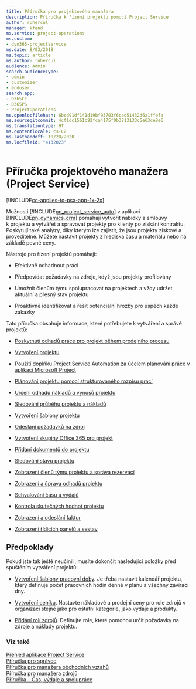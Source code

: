 ```yaml
---
title: Příručka pro projektového manažera
description: Příručka k řízení projektu pomocí Project Service
author: ruhercul
manager: kfend
ms.service: project-operations
ms.custom:
- dyn365-projectservice
ms.date: 8/03/2018
ms.topic: article
ms.author: ruhercul
audience: Admin
search.audienceType:
- admin
- customizer
- enduser
search.app:
- D365CE
- D365PS
- ProjectOperations
ms.openlocfilehash: 6bed91df141d19bf93703f6cad51432d6a1ffefa
ms.sourcegitcommit: 4cf1dc1561b92fca4175f0b3813133c5e63ce8e6
ms.translationtype: HT
ms.contentlocale: cs-CZ
ms.lasthandoff: 10/28/2020
ms.locfileid: "4132023"
---
```

# <a name="project-manager-guide-project-service"></a>Příručka projektového manažera (Project Service)

[!INCLUDE[cc-applies-to-psa-app-1x-2x](../includes/cc-applies-to-psa-app-1x-2x.md)]

Možnosti [!INCLUDE[pn_project_service_auto](../includes/pn-project-service-auto.md)] v aplikaci [!INCLUDE[pn_dynamics_crm](../includes/pn-dynamics-crm.md)] pomáhají vytvořit nabídky a smlouvy k projektu a vytvářet a spravovat projekty pro klienty po získání kontraktu. Poskytují také analýzy, díky kterým lze zajistit, že jsou projekty ziskové a proveditelné. Můžete nastavit projekty z hlediska času a materiálu nebo na základě pevné ceny.  
  
 Nástroje pro řízení projektů pomáhají:  
  
-   Efektivně odhadnout práci  
  
-   Předpovídat požadavky na zdroje, když jsou projekty profilovány  
  
-   Umožnit členům týmu spolupracovat na projektech a vždy udržet aktuální a přesný stav projektu  
  
-   Proaktivně identifikovat a řešit potenciální hrozby pro úspěch každé zakázky  
  
Tato příručka obsahuje informace, které potřebujete k vytváření a správě projektů:  
  
-   [Poskytnutí odhadů práce pro projekt během prodejního procesu](../psa/provide-estimates-project-during-sales-process.md)  
  
-   [Vytvoření projektu](../psa/create-project.md)  
  
-   [Použití doplňku Project Service Automation za účelem plánování práce v aplikaci Microsoft Project](../psa/add-plan-work-microsoft-project.md)  
  
-   [Plánování projektu pomocí strukturovaného rozpisu prací](../psa/schedule-project-work-breakdown-structure.md)  
  
-   [Určení odhadu nákladů a výnosů projektu](../psa/determine-project-cost-revenue-estimates.md)  
  
-   [Sledování průběhu projektu a nákladů](../psa/track-project-progress-cost.md)  
  
-   [Vytvoření šablony projektu](../psa/create-project-template.md)  
  
-   [Odeslání požadavků na zdroj](../psa/submit-resource-requests.md)  
  
-   [Vytvoření skupiny Office 365 pro projekt](../psa/create-office-365-group-project.md)  
  
-   [Přidání dokumentů do projektu](../psa/add-documents-project.md)  
  
-   [Sledování stavu projektu](../psa/track-project-status.md)  
  
-   [Zobrazení členů týmu projektu a správa rezervací](../psa/view-project-team-members-manage-bookings.md)  
  
-   [Zobrazení a úprava odhadů projektu](../psa/view-edit-project-estimates.md)  
  
-   [Schvalování času a výdajů](../psa/approve-time-expenses.md)  
  
-   [Kontrola skutečných hodnot projektu](../psa/review-project-actuals.md)  
  
-   [Zobrazení a odeslání faktur](../psa/view-send-invoices.md)  
  
-   [Zobrazení řídicích panelů a sestav](../psa/view-dashboards-reports.md)  
  
## <a name="prerequisites"></a>Předpoklady  
 Pokud jste tak ještě neučinili, musíte dokončit následující položky před spuštěním vytváření projektů:  
  
-   [Vytvoření šablony pracovní doby](../psa/create-work-hours-template.md). Je třeba nastavit kalendář projektu, který definuje počet pracovních hodin denně v plánu a všechny zavírací dny.  
  
-   [Vytvoření ceníku](../psa/create-price-list.md). Nastavte nákladové a prodejní ceny pro role zdrojů v organizaci stejně jako pro ostatní kategorie, jako výdaje a produkty.  
  
-   [Přidání rolí zdrojů](../psa/add-resource-roles.md). Definujte role, které pomohou určit požadavky na zdroje a náklady projektu.  
  
### <a name="see-also"></a>Viz také  
 [Přehled aplikace Project Service](../psa/overview.md)   
 [Příručka pro správce](../psa/admin-guide.md)   
 [Příručka pro manažera obchodních vztahů](../psa/account-manager-guide.md)   
 [Příručka pro manažera zdrojů](../psa/resource-manager-guide.md)   
 [Příručka – Čas, výdaje a spolupráce](../psa/time-expense-collaboration-guide.md)


